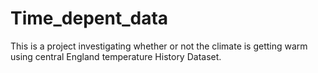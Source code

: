 # Time_depent_data
This is a project investigating whether or not the climate is getting warm using central England temperature History Dataset.


